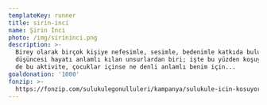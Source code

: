 ```yaml
---
templateKey: runner
title: sirin-inci
name: Şirin İnci
photo: /img/sirininci.png
description: >-
  Birey olarak birçok kişiye nefesimle, sesimle, bedenimle katkıda bulunma
  düşüncesi hayatı anlamlı kılan unsurlardan biri; işte bu yüzden koşuyorum. Bir
  de bu aktivite, çocuklar içinse ne denli anlamlı benim için...
goaldonation: '1000'
fonzip: >-
  https://fonzip.com/sulukulegonulluleri/kampanya/sulukule-icin-kosuyorum--okulu-terki-onluyorum-11
---
```


